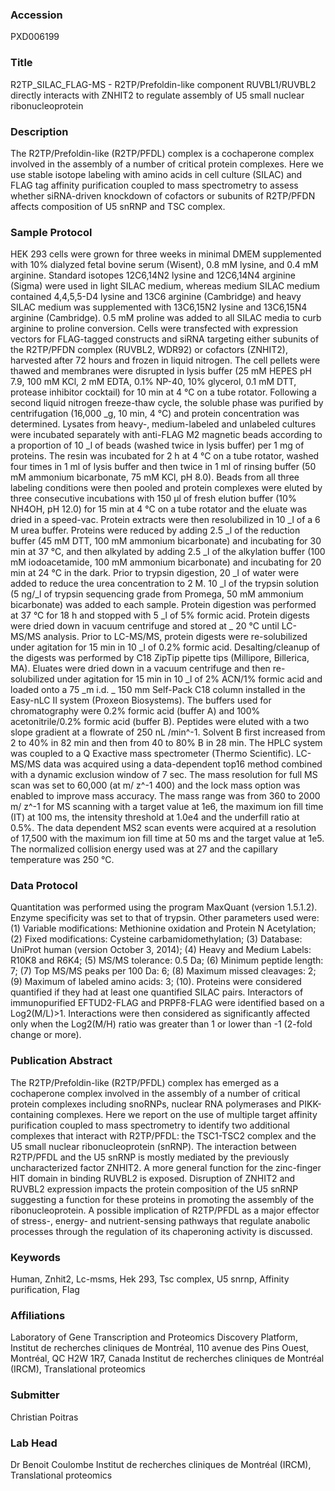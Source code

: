 ### Accession
PXD006199

### Title
R2TP_SILAC_FLAG-MS -  R2TP/Prefoldin-like component RUVBL1/RUVBL2 directly interacts with ZNHIT2 to regulate assembly of U5 small nuclear ribonucleoprotein

### Description
The R2TP/Prefoldin-like (R2TP/PFDL) complex is a cochaperone complex involved in the assembly of a number of critical protein complexes. Here we use stable isotope labeling with amino acids in cell culture (SILAC) and FLAG tag affinity purification coupled to mass spectrometry to assess whether siRNA-driven knockdown of cofactors or subunits of R2TP/PFDN affects composition of U5 snRNP and TSC complex.

### Sample Protocol
HEK 293 cells were grown for three weeks in minimal DMEM supplemented with 10% dialyzed fetal bovine serum (Wisent), 0.8 mM lysine, and 0.4 mM arginine. Standard isotopes 12C6,14N2 lysine and 12C6,14N4 arginine (Sigma) were used in light SILAC medium, whereas medium SILAC medium contained 4,4,5,5-D4 lysine and 13C6 arginine (Cambridge) and heavy SILAC medium was supplemented with 13C6,15N2 lysine and 13C6,15N4 arginine (Cambridge). 0.5 mM proline was added to all SILAC media to curb arginine to proline conversion. Cells were transfected with expression vectors for FLAG-tagged constructs and siRNA targeting either subunits of the R2TP/PFDN complex (RUVBL2, WDR92) or cofactors (ZNHIT2), harvested after 72 hours and frozen in liquid nitrogen. The cell pellets were thawed and membranes were disrupted in lysis buffer (25 mM HEPES pH 7.9, 100 mM KCl, 2 mM EDTA, 0.1% NP-40, 10% glycerol, 0.1 mM DTT, protease inhibitor cocktail) for 10 min at 4 °C on a tube rotator. Following a second liquid nitrogen freeze-thaw cycle, the soluble phase was purified by centrifugation (16,000 _g, 10 min, 4 °C) and protein concentration was determined. Lysates from heavy-, medium-labeled and unlabeled cultures were incubated separately with anti-FLAG M2 magnetic beads according to a proportion of 10 _l of beads (washed twice in lysis buffer) per 1 mg of proteins. The resin was incubated for 2 h at 4 °C on a tube rotator, washed four times in 1 ml of lysis buffer and then twice in 1 ml of rinsing buffer (50 mM ammonium bicarbonate, 75 mM KCl, pH 8.0). Beads from all three labeling conditions were then pooled and protein complexes were eluted by three consecutive incubations with 150 µl of fresh elution buffer (10% NH4OH, pH 12.0) for 15 min at 4 °C on a tube rotator and the eluate was dried in a speed-vac. Protein extracts were then resolubilized in 10 _l of a 6 M urea buffer. Proteins were reduced by adding 2.5 _l of the reduction buffer (45 mM DTT, 100 mM ammonium bicarbonate) and incubating for 30 min at 37 °C, and then alkylated by adding 2.5 _l of the alkylation buffer (100 mM iodoacetamide, 100 mM ammonium bicarbonate) and incubating for 20 min at 24 °C in the dark. Prior to trypsin digestion, 20 _l of water were added to reduce the urea concentration to 2 M. 10 _l of the trypsin solution (5 ng/_l of trypsin sequencing grade from Promega, 50 mM ammonium bicarbonate) was added to each sample. Protein digestion was performed at 37 °C for 18 h and stopped with 5 _l of 5% formic acid. Protein digests were dried down in vacuum centrifuge and stored at _ 20 °C until LC-MS/MS analysis. Prior to LC-MS/MS, protein digests were re-solubilized under agitation for 15 min in 10 _l of 0.2% formic acid. Desalting/cleanup of the digests was performed by C18 ZipTip pipette tips (Millipore, Billerica, MA). Eluates were dried down in a vacuum centrifuge and then re-solubilized under agitation for 15 min in 10 _l of 2% ACN/1% formic acid and loaded onto a 75 _m i.d. _ 150 mm Self-Pack C18 column installed in the Easy-nLC II system (Proxeon Biosystems).  The buffers used for chromatography were 0.2% formic acid (buffer A) and 100% acetonitrile/0.2% formic acid (buffer B). Peptides were eluted with a two slope gradient at a flowrate of 250 nL /min^-1.  Solvent B first increased from 2 to 40% in 82 min and then from 40 to 80% B in 28 min.  The HPLC system was coupled to a Q Exactive mass spectrometer (Thermo Scientific).  LC-MS/MS data was acquired using a data-dependent top16 method combined with a dynamic exclusion window of 7 sec. The mass resolution for full MS scan was set to 60,000 (at m/ z^-1 400) and the lock mass option was enabled to improve mass accuracy.  The mass range was from 360 to 2000 m/ z^-1 for MS scanning with a target value at 1e6, the maximum ion fill time (IT) at 100 ms, the intensity threshold at 1.0e4 and the underfill ratio at 0.5%. The data dependent MS2 scan events were acquired at a resolution of 17,500 with the maximum ion fill time at 50 ms and the target value at 1e5. The normalized collision energy used was at 27 and the capillary temperature was 250 °C.

### Data Protocol
Quantitation was performed using the program MaxQuant (version 1.5.1.2). Enzyme specificity was set to that of trypsin. Other parameters used were: (1) Variable modifications: Methionine oxidation and Protein N Acetylation; (2) Fixed modifications: Cysteine carbamidomethylation; (3) Database: UniProt human (version October 3, 2014); (4) Heavy and Medium Labels: R10K8 and R6K4; (5) MS/MS tolerance: 0.5 Da; (6) Minimum peptide length: 7; (7) Top MS/MS peaks per 100 Da: 6; (8) Maximum missed cleavages: 2; (9) Maximum of labeled amino acids: 3; (10). Proteins were considered quantified if they had at least one quantified SILAC pairs. Interactors of immunopurified EFTUD2-FLAG and PRPF8-FLAG were identified based on a Log2(M/L)>1. Interactions were then considered as significantly affected only when the Log2(M/H) ratio was greater than 1 or lower than -1 (2-fold change or more).

### Publication Abstract
The R2TP/Prefoldin-like (R2TP/PFDL) complex has emerged as a cochaperone complex involved in the assembly of a number of critical protein complexes including snoRNPs, nuclear RNA polymerases and PIKK-containing complexes. Here we report on the use of multiple target affinity purification coupled to mass spectrometry to identify two additional complexes that interact with R2TP/PFDL: the TSC1-TSC2 complex and the U5 small nuclear ribonucleoprotein (snRNP). The interaction between R2TP/PFDL and the U5 snRNP is mostly mediated by the previously uncharacterized factor ZNHIT2. A more general function for the zinc-finger HIT domain in binding RUVBL2 is exposed. Disruption of ZNHIT2 and RUVBL2 expression impacts the protein composition of the U5 snRNP suggesting a function for these proteins in promoting the assembly of the ribonucleoprotein. A possible implication of R2TP/PFDL as a major effector of stress-, energy- and nutrient-sensing pathways that regulate anabolic processes through the regulation of its chaperoning activity is discussed.

### Keywords
Human, Znhit2, Lc-msms, Hek 293, Tsc complex, U5 snrnp, Affinity purification, Flag

### Affiliations
Laboratory of Gene Transcription and Proteomics Discovery Platform, Institut de recherches cliniques de Montréal, 110 avenue des Pins Ouest, Montréal, QC H2W 1R7, Canada
Institut de recherches cliniques de Montréal (IRCM), Translational proteomics

### Submitter
Christian Poitras

### Lab Head
Dr Benoit Coulombe
Institut de recherches cliniques de Montréal (IRCM), Translational proteomics


